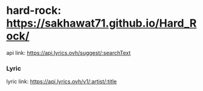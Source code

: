 # hard-rock: https://sakhawat71.github.io/Hard_Rock/

api link: https://api.lyrics.ovh/suggest/:searchText

### Lyric
lyric link: https://api.lyrics.ovh/v1/:artist/:title

